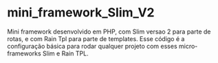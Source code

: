 # mini_framework_Slim_V2
Mini framework desenvolvido em PHP, com Slim versao 2 para parte de rotas, e com Rain Tpl para parte de templates. Esse código é a configuração
básica para rodar qualquer projeto com esses micro-frameworks Slim e Rain TPL.
